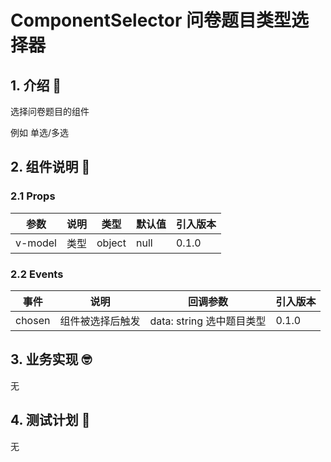 # ComponentSelector 问卷题目类型选择器

## 1. 介绍 🤔

选择问卷题目的组件

例如 单选/多选

## 2. 组件说明 🥳

### 2.1 Props

| 参数    | 说明 | 类型   | 默认值 | 引入版本 |
| ------- | ---- | ------ | ------ | -------- |
| v-model | 类型 | object | null   | 0.1.0    |

### 2.2 Events

| 事件   | 说明             | 回调参数                  | 引入版本 |
| ------ | ---------------- | ------------------------- | -------- |
| chosen | 组件被选择后触发 | data: string 选中题目类型 | 0.1.0    |

## 3. 业务实现 🤓

无

## 4. 测试计划 👻

无

